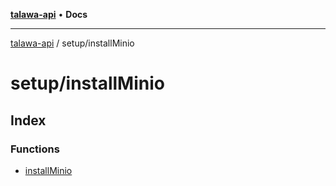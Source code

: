 [**talawa-api**](../../README.md) • **Docs**

***

[talawa-api](../../modules.md) / setup/installMinio

# setup/installMinio

## Index

### Functions

- [installMinio](functions/installMinio.md)
